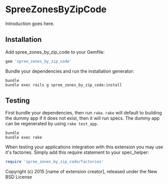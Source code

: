 SpreeZonesByZipCode
===================

Introduction goes here.

Installation
------------

Add spree_zones_by_zip_code to your Gemfile:

```ruby
gem 'spree_zones_by_zip_code'
```

Bundle your dependencies and run the installation generator:

```shell
bundle
bundle exec rails g spree_zones_by_zip_code:install
```

Testing
-------

First bundle your dependencies, then run `rake`. `rake` will default to building the dummy app if it does not exist, then it will run specs. The dummy app can be regenerated by using `rake test_app`.

```shell
bundle
bundle exec rake
```

When testing your applications integration with this extension you may use it's factories.
Simply add this require statement to your spec_helper:

```ruby
require 'spree_zones_by_zip_code/factories'
```

Copyright (c) 2015 [name of extension creator], released under the New BSD License
